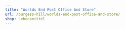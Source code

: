 ```yaml
---
title: "Worlds End Post Office And Store"
url: /burgess-hill/worlds-end-post-office-and-store/
shop: Lebensmittel
---
```

